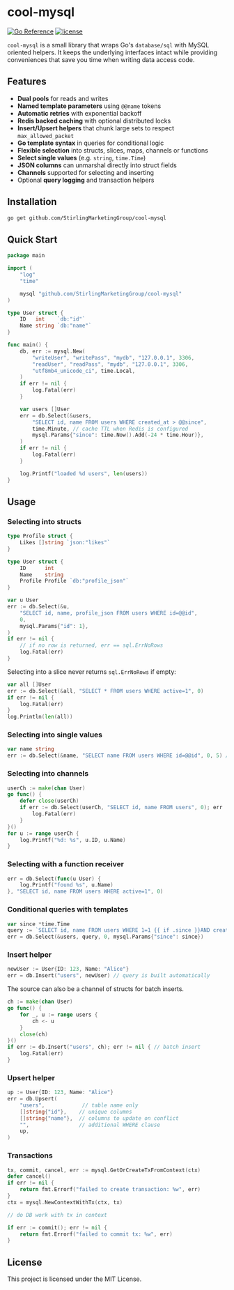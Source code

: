 # cool-mysql

[![Go Reference](https://pkg.go.dev/badge/github.com/StirlingMarketingGroup/cool-mysql.svg)](https://pkg.go.dev/github.com/StirlingMarketingGroup/cool-mysql)
[![license](https://img.shields.io/badge/license-MIT-red.svg)](LICENSE)

`cool-mysql` is a small library that wraps Go's `database/sql` with MySQL oriented helpers. It keeps the underlying interfaces intact while providing conveniences that save you time when writing data access code.

## Features

- **Dual pools** for reads and writes
- **Named template parameters** using `@@name` tokens
- **Automatic retries** with exponential backoff
- **Redis backed caching** with optional distributed locks
- **Insert/Upsert helpers** that chunk large sets to respect `max_allowed_packet`
- **Go template syntax** in queries for conditional logic
- **Flexible selection** into structs, slices, maps, channels or functions
- **Select single values** (e.g. `string`, `time.Time`)
- **JSON columns** can unmarshal directly into struct fields
- **Channels** supported for selecting and inserting
- Optional **query logging** and transaction helpers

## Installation

```bash
go get github.com/StirlingMarketingGroup/cool-mysql
```

## Quick Start

```go
package main

import (
    "log"
    "time"

    mysql "github.com/StirlingMarketingGroup/cool-mysql"
)

type User struct {
    ID   int    `db:"id"`
    Name string `db:"name"`
}

func main() {
    db, err := mysql.New(
        "writeUser", "writePass", "mydb", "127.0.0.1", 3306,
        "readUser", "readPass", "mydb", "127.0.0.1", 3306,
        "utf8mb4_unicode_ci", time.Local,
    )
    if err != nil {
        log.Fatal(err)
    }

    var users []User
    err = db.Select(&users,
        "SELECT id, name FROM users WHERE created_at > @@since",
        time.Minute, // cache TTL when Redis is configured
        mysql.Params{"since": time.Now().Add(-24 * time.Hour)},
    )
    if err != nil {
        log.Fatal(err)
    }

    log.Printf("loaded %d users", len(users))
}
```

## Usage

### Selecting into structs

```go
type Profile struct {
    Likes []string `json:"likes"`
}

type User struct {
    ID      int
    Name    string
    Profile Profile `db:"profile_json"`
}

var u User
err := db.Select(&u,
    "SELECT id, name, profile_json FROM users WHERE id=@@id",
    0,
    mysql.Params{"id": 1},
)
if err != nil {
    // if no row is returned, err == sql.ErrNoRows
    log.Fatal(err)
}
```

Selecting into a slice never returns `sql.ErrNoRows` if empty:

```go
var all []User
err := db.Select(&all, "SELECT * FROM users WHERE active=1", 0)
if err != nil {
    log.Fatal(err)
}
log.Println(len(all))
```

### Selecting into single values

```go
var name string
err := db.Select(&name, "SELECT name FROM users WHERE id=@@id", 0, 5) // single param value
```

### Selecting into channels

```go
userCh := make(chan User)
go func() {
    defer close(userCh)
    if err := db.Select(userCh, "SELECT id, name FROM users", 0); err != nil {
        log.Fatal(err)
    }
}()
for u := range userCh {
    log.Printf("%d: %s", u.ID, u.Name)
}
```

### Selecting with a function receiver

```go
err = db.Select(func(u User) {
    log.Printf("found %s", u.Name)
}, "SELECT id, name FROM users WHERE active=1", 0)
```

### Conditional queries with templates

```go
var since *time.Time
query := `SELECT id, name FROM users WHERE 1=1 {{ if .since }}AND created_at > @@since{{ end }}`
err = db.Select(&users, query, 0, mysql.Params{"since": since})
```

### Insert helper

```go
newUser := User{ID: 123, Name: "Alice"}
err = db.Insert("users", newUser) // query is built automatically
```

The source can also be a channel of structs for batch inserts.

```go
ch := make(chan User)
go func() {
    for _, u := range users {
        ch <- u
    }
    close(ch)
}()
if err := db.Insert("users", ch); err != nil { // batch insert
    log.Fatal(err)
}
```

### Upsert helper

```go
up := User{ID: 123, Name: "Alice"}
err = db.Upsert(
    "users",            // table name only
    []string{"id"},    // unique columns
    []string{"name"},  // columns to update on conflict
    "",                // additional WHERE clause
    up,
)
```

### Transactions

```go
tx, commit, cancel, err := mysql.GetOrCreateTxFromContext(ctx)
defer cancel()
if err != nil {
    return fmt.Errorf("failed to create transaction: %w", err)
}
ctx = mysql.NewContextWithTx(ctx, tx)

// do DB work with tx in context

if err := commit(); err != nil {
    return fmt.Errorf("failed to commit tx: %w", err)
}
```

## License

This project is licensed under the MIT License.

